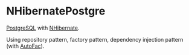 # NHibernatePostgre
[PostgreSQL](https://www.postgresql.org/) with [NHibernate](http://nhibernate.info/).

Using repository pattern, factory pattern, dependency injection pattern (with [AutoFac](https://autofac.org/)).
